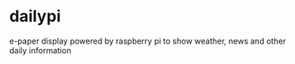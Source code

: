 # dailypi
e-paper display powered by raspberry pi to show weather, news and other daily information
